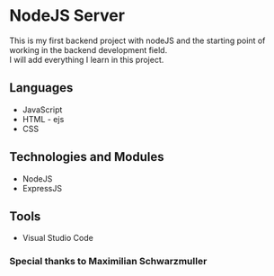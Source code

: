# NodeJS Server

This is my first backend project with nodeJS and the starting point of working in the backend development field.
<br>
I will add everything I learn in this project.

## Languages
* JavaScript
* HTML - ejs
* CSS

## Technologies and Modules
* NodeJS
* ExpressJS

## Tools
* Visual Studio Code


### Special thanks to Maximilian Schwarzmuller